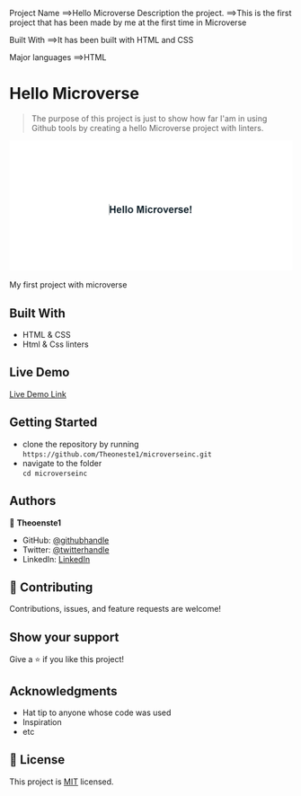 Project Name
==>Hello Microverse
Description the project.
==>This is the first project that has been made by me at the first time in Microverse

Built With
==>It has been built with HTML and CSS

Major languages
==>HTML
# Hello Microverse

> The purpose of this project is just to show how far I'am in using Github tools by creating a hello Microverse project with linters.

![screenshot](./pic.png)

My first project with microverse

## Built With

- HTML & CSS
- Html & Css linters

## Live Demo

[Live Demo Link](https://Theoneste1.github.io/microverseinc/)

## Getting Started

- clone the repository by running\
   `https://github.com/Theoneste1/microverseinc.git`
- navigate to the folder\
   `cd microverseinc`

## Authors

👤 **Theoenste1**

- GitHub: [@githubhandle](https://github.com/Theoneste1)
- Twitter: [@twitterhandle](https://twitter.com/Theoneste99)
- LinkedIn: [LinkedIn](https://www.linkedin.com/in/theoneste-nsanzabarinda-458540157/)

## 🤝 Contributing

Contributions, issues, and feature requests are welcome!

## Show your support

Give a ⭐️ if you like this project!

## Acknowledgments

- Hat tip to anyone whose code was used
- Inspiration
- etc

## 📝 License

This project is [MIT](./MIT.md) licensed.
